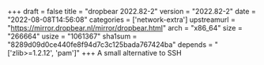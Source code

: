+++
draft = false
title = "dropbear 2022.82-2"
version = "2022.82-2"
date = "2022-08-08T14:56:08"
categories = ['network-extra']
upstreamurl = "https://mirror.dropbear.nl/mirror/dropbear.html"
arch = "x86_64"
size = "266664"
usize = "1061367"
sha1sum = "8289d09d0ce440fe8f94d7c3c125bada767424ba"
depends = "['zlib>=1.2.12', 'pam']"
+++
A small alternative to SSH